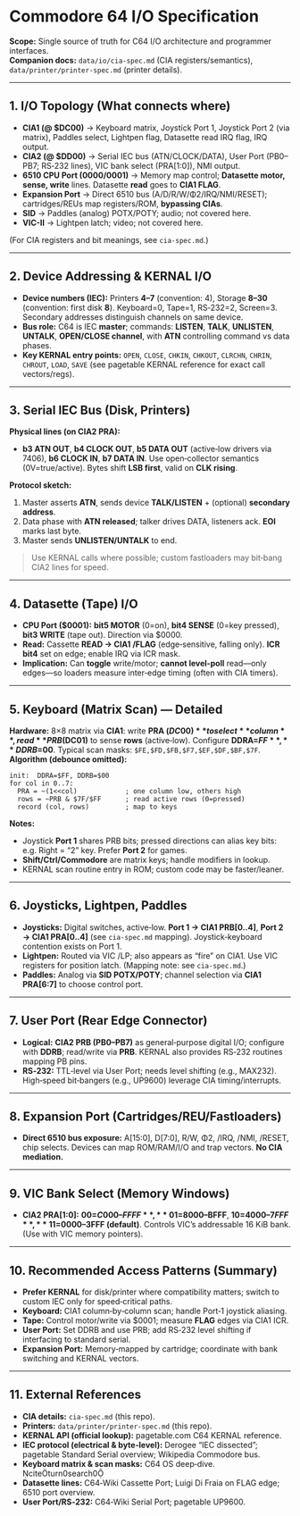 # Commodore 64 I/O Specification

**Scope:** Single source of truth for C64 I/O architecture and programmer interfaces.  
**Companion docs:** `data/io/cia-spec.md` (CIA registers/semantics), `data/printer/printer-spec.md` (printer details).  

---

## 1. I/O Topology (What connects where)

- **CIA1 (@ $DC00)** → Keyboard matrix, Joystick Port 1, Joystick Port 2 (via matrix), Paddles select, Lightpen flag, Datasette read IRQ flag, IRQ output.  
- **CIA2 (@ $DD00)** → Serial IEC bus (ATN/CLOCK/DATA), User Port (PB0–PB7; RS‑232 lines), VIC bank select (PRA[1:0]), NMI output.  
- **6510 CPU Port ($0000/$0001)** → Memory map control; **Datasette motor, sense, write** lines. Datasette **read** goes to **CIA1 FLAG**.  
- **Expansion Port** → Direct 6510 bus (A/D/R/W/Φ2/IRQ/NMI/RESET); cartridges/REUs map registers/ROM, **bypassing CIAs**.  
- **SID** → Paddles (analog) POTX/POTY; audio; not covered here.
- **VIC-II** → Lightpen latch; video; not covered here.

(For CIA registers and bit meanings, see `cia-spec.md`.)

---

## 2. Device Addressing & KERNAL I/O

- **Device numbers (IEC):** Printers **4–7** (convention: 4), Storage **8–30** (convention: first disk **8**). Keyboard=0, Tape=1, RS‑232=2, Screen=3. Secondary addresses distinguish channels on same device.
- **Bus role:** C64 is IEC **master**; commands: **LISTEN**, **TALK**, **UNLISTEN**, **UNTALK**, **OPEN/CLOSE channel**, with **ATN** controlling command vs data phases.
- **Key KERNAL entry points:** `OPEN`, `CLOSE`, `CHKIN`, `CHKOUT`, `CLRCHN`, `CHRIN`, `CHROUT`, `LOAD`, `SAVE` (see pagetable KERNAL reference for exact call vectors/regs).

---

## 3. Serial IEC Bus (Disk, Printers)

**Physical lines (on CIA2 PRA):**  

- **b3 ATN OUT**, **b4 CLOCK OUT**, **b5 DATA OUT** (active‑low drivers via 7406), **b6 CLOCK IN**, **b7 DATA IN**. Use open‑collector semantics (0V=true/active). Bytes shift **LSB first**, valid on **CLK rising**.

**Protocol sketch:**  

1) Master asserts **ATN**, sends device **TALK/LISTEN** + (optional) **secondary address**.  
2) Data phase with **ATN released**; talker drives DATA, listeners ack. **EOI** marks last byte.  
3) Master sends **UNLISTEN/UNTALK** to end.

> Use KERNAL calls where possible; custom fastloaders may bit‑bang CIA2 lines for speed.

---

## 4. Datasette (Tape) I/O

- **CPU Port ($0001):** **bit5 MOTOR** (0=on), **bit4 SENSE** (0=key pressed), **bit3 WRITE** (tape out). Direction via $0000.
- **Read:** Cassette **READ → CIA1 /FLAG** (edge‑sensitive, falling only). **ICR bit4** set on edge; enable IRQ via ICR mask.
- **Implication:** Can **toggle** write/motor; **cannot level‑poll** read—only edges—so loaders measure inter‑edge timing (often with CIA timers).

---

## 5. Keyboard (Matrix Scan) — Detailed

**Hardware:** 8×8 matrix via **CIA1**: write **PRA ($DC00)** to select **column**, read **PRB ($DC01)** to sense **rows** (active‑low). Configure **DDRA=$FF**, **DDRB=$00**. Typical scan masks: `$FE,$FD,$FB,$F7,$EF,$DF,$BF,$7F`.
**Algorithm (debounce omitted):**  

```text
init:  DDRA=$FF, DDRB=$00
for col in 0..7:
  PRA = ~(1<<col)            ; one column low, others high
  rows = ~PRB & $7F/$FF      ; read active rows (0=pressed)
  record (col, rows)         ; map to keys
```

**Notes:**  

- Joystick **Port 1** shares PRB bits; pressed directions can alias key bits: e.g. Right = “2” key. Prefer **Port 2** for games.
- **Shift/Ctrl/Commodore** are matrix keys; handle modifiers in lookup.  
- KERNAL scan routine entry in ROM; custom code may be faster/leaner.

---

## 6. Joysticks, Lightpen, Paddles

- **Joysticks:** Digital switches, active‑low. **Port 1 → CIA1 PRB[0..4]**, **Port 2 → CIA1 PRA[0..4]** (see `cia-spec.md` mapping). Joystick‑keyboard contention exists on Port 1.
- **Lightpen:** Routed via VIC /LP; also appears as “fire” on CIA1. Use VIC registers for position latch. (Mapping note: see `cia-spec.md`.)
- **Paddles:** Analog via **SID POTX/POTY**; channel selection via **CIA1 PRA[6:7]** to choose control port.

---

## 7. User Port (Rear Edge Connector)

- **Logical:** **CIA2 PRB (PB0–PB7)** as general‑purpose digital I/O; configure with **DDRB**; read/write via **PRB**. KERNAL also provides RS‑232 routines mapping PB pins.
- **RS‑232:** TTL‑level via User Port; needs level shifting (e.g., MAX232). High‑speed bit‑bangers (e.g., UP9600) leverage CIA timing/interrupts.

---

## 8. Expansion Port (Cartridges/REU/Fastloaders)

- **Direct 6510 bus exposure:** A[15:0], D[7:0], R/W, Φ2, /IRQ, /NMI, /RESET, chip selects. Devices can map ROM/RAM/I/O and trap vectors. **No CIA mediation.**

---

## 9. VIC Bank Select (Memory Windows)

- **CIA2 PRA[1:0]:** **00=$C000–FFFF**, **01=$8000–BFFF**, **10=$4000–7FFF**, **11=$0000–3FFF (default)**. Controls VIC’s addressable 16 KiB bank. (Use with VIC memory pointers).

---

## 10. Recommended Access Patterns (Summary)

- **Prefer KERNAL** for disk/printer where compatibility matters; switch to custom IEC only for speed‑critical paths.
- **Keyboard:** CIA1 column‑by‑column scan; handle Port‑1 joystick aliasing.
- **Tape:** Control motor/write via $0001; measure **FLAG** edges via CIA1 ICR.
- **User Port:** Set DDRB and use PRB; add RS‑232 level shifting if interfacing to standard serial.
- **Expansion Port:** Memory‑mapped by cartridge; coordinate with bank switching and KERNAL vectors.

---

## 11. External References

- **CIA details:** `cia-spec.md` (this repo).  
- **Printers:** `data/printer/printer-spec.md` (this repo).  
- **KERNAL API (official lookup):** pagetable.com C64 KERNAL reference.
- **IEC protocol (electrical & byte‑level):** Derogee “IEC dissected”; pagetable Standard Serial overview; Wikipedia Commodore bus.
- **Keyboard matrix & scan masks:** C64 OS deep‑dive. citeturn0search0
- **Datasette lines:** C64‑Wiki Cassette Port; Luigi Di Fraia on FLAG edge; 6510 port overview.
- **User Port/RS‑232:** C64‑Wiki Serial Port; pagetable UP9600.
